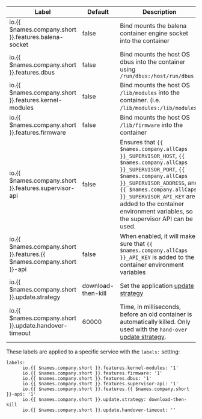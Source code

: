 Label | Default | Description
--- | --- | ---
io.{{ $names.company.short }}.features.balena-socket | false | Bind mounts the balena container engine socket into the container
io.{{ $names.company.short }}.features.dbus | false | Bind mounts the host OS dbus into the container using `/run/dbus:/host/run/dbus`
io.{{ $names.company.short }}.features.kernel-modules | false | Bind mounts the host OS `/lib/modules` into the container. (i.e. `/lib/modules:/lib/modules`)
io.{{ $names.company.short }}.features.firmware | false | Bind mounts the host OS `/lib/firmware` into the container
io.{{ $names.company.short }}.features.supervisor-api | false | Ensures that `{{ $names.company.allCaps }}_SUPERVISOR_HOST`, `{{ $names.company.allCaps }}_SUPERVISOR_PORT`, `{{ $names.company.allCaps }}_SUPERVISOR_ADDRESS`, and `{{ $names.company.allCaps }}_SUPERVISOR_API_KEY` are added to the container environment variables, so the supervisor API can be used.
io.{{ $names.company.short }}.features.{{ $names.company.short }}-api | false | When enabled, it will make sure that `{{ $names.company.allCaps }}_API_KEY` is added to the container environment variables
io.{{ $names.company.short }}.update.strategy | download-then-kill | Set the application [update strategy][update-strategy]
io.{{ $names.company.short }}.update.handover-timeout | 60000 | Time, in milliseconds, before an old container is automatically killed. Only used with the `hand-over` [update strategy][hand-over].

These labels are applied to a specific service with the `labels:` setting:

```
labels:
      io.{{ $names.company.short }}.features.kernel-modules: '1'
      io.{{ $names.company.short }}.features.firmware: '1'
      io.{{ $names.company.short }}.features.dbus: '1'
      io.{{ $names.company.short }}.features.supervisor-api: '1'
      io.{{ $names.company.short }}.features.{{ $names.company.short }}-api: '1'
      io.{{ $names.company.short }}.update.strategy: download-then-kill
      io.{{ $names.company.short }}.update.handover-timeout: ''
```

[update-strategy]:/runtime/update-strategies
[hand-over]:/runtime/update-strategies/#hand-over